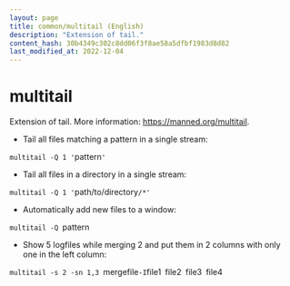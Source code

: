 ```yaml
---
layout: page
title: common/multitail (English)
description: "Extension of tail."
content_hash: 30b4349c302c8dd06f3f8ae58a5dfbf1983d8d82
last_modified_at: 2022-12-04
---
```

# multitail

Extension of tail.
More information: <https://manned.org/multitail>.

- Tail all files matching a pattern in a single stream:

`multitail -Q 1 '`<span class="tldr-var badge badge-pill bg-dark-lm bg-white-dm text-white-lm text-dark-dm font-weight-bold">pattern</span>`'`

- Tail all files in a directory in a single stream:

`multitail -Q 1 '`<span class="tldr-var badge badge-pill bg-dark-lm bg-white-dm text-white-lm text-dark-dm font-weight-bold">path/to/directory</span>`/*'`

- Automatically add new files to a window:

`multitail -Q `<span class="tldr-var badge badge-pill bg-dark-lm bg-white-dm text-white-lm text-dark-dm font-weight-bold">pattern</span>

- Show 5 logfiles while merging 2 and put them in 2 columns with only one in the left column:

`multitail -s 2 -sn 1,3 `<span class="tldr-var badge badge-pill bg-dark-lm bg-white-dm text-white-lm text-dark-dm font-weight-bold">mergefile</span>` -I `<span class="tldr-var badge badge-pill bg-dark-lm bg-white-dm text-white-lm text-dark-dm font-weight-bold">file1</span>` `<span class="tldr-var badge badge-pill bg-dark-lm bg-white-dm text-white-lm text-dark-dm font-weight-bold">file2</span>` `<span class="tldr-var badge badge-pill bg-dark-lm bg-white-dm text-white-lm text-dark-dm font-weight-bold">file3</span>` `<span class="tldr-var badge badge-pill bg-dark-lm bg-white-dm text-white-lm text-dark-dm font-weight-bold">file4</span>
